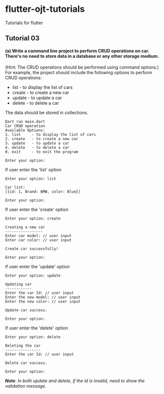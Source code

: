 # flutter-ojt-tutorials
Tutorials for flutter

## Tutorial 03

#### (a) Write a command line project to perform CRUD operations on car. There's no need to store data in a database or any other storage medium. 
(Hint: The CRUD operations should be performed using command options.)
    For example, the project should include the following options to perform CRUD operations:
- list     - to display the list of cars
- create   - to create a new car
- update   - to update a car
- delete   - to delete a car

 The data should be stored in collections.

```shell
Dart run main.dart
Car CRUD operation
Available Options:
1. list     - to display the list of cars
2. create   - to create a new car        
3. update   - to update a car
4. delete   - to delete a car
0. exit     - to exit the program     

Enter your option:
```
If user enter the 'list' option

```shell
Enter your option: list

Car list:
[{id: 1, Brand: BMW, color: Blue}]

Enter your option: 
```
If user enter the 'create' option
```shell
Enter your option: create

Creating a new car
-----------------
Enter car model: // user input
Enter car color: // user input

Create car successfully!

Enter your option: 
```
If user enter the 'update' option
```shell
Enter your option: update

Updating car
------------
Enter the car Id: // user input
Enter the new model: // user input
Enter the new color: // user input

Update car success.

Enter your option: 
```
If user enter the 'delete' option
```shell
Enter your option: delete

Deleting the car
----------------
Enter the car Id: // user input

Delete car success.

Enter your option: 
```

_**Note**: In both update and delete, if the id is invalid, need to show the validation message._

